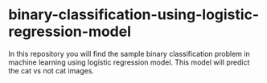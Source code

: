 # binary-classification-using-logistic-regression-model
In this repository you will find the sample binary classification problem in machine learning using logistic regression model. This model will predict the cat vs not cat images.
